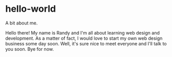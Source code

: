 # hello-world
A bit about me.

Hello there! My name is Randy and I'm all about learning web design and development. As a matter of fact, I would love to start my own web design business some day soon. Well, it's sure nice to meet everyone and I'll talk to you soon. Bye for now.
